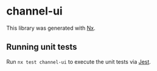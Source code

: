 # channel-ui

This library was generated with [Nx](https://nx.dev).

## Running unit tests

Run `nx test channel-ui` to execute the unit tests via [Jest](https://jestjs.io).
